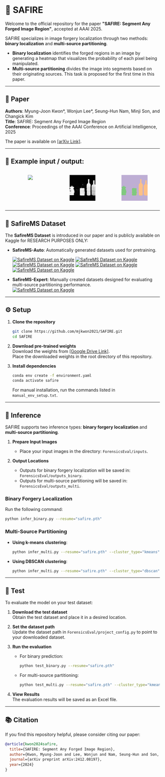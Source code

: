 # 💎 SAFIRE

Welcome to the official repository for the paper **"SAFIRE: Segment Any Forged Image Region"**, accepted at AAAI 2025.

SAFIRE specializes in image forgery localization through two methods: **binary localization** and **multi-source partitioning**.  
- **Binary localization** identifies the forged regions in an image  by generating a heatmap that visualizes the probability of each pixel being manipulated.
- **Multi-source partitioning** divides the image into segments based on their originating sources. This task is proposed for the first time in this paper.

---

## 📄 Paper

**Authors**: Myung-Joon Kwon*, Wonjun Lee*, Seung-Hun Nam, Minji Son, and Changick Kim  
**Title**: SAFIRE: Segment Any Forged Image Region  
**Conference**: Proceedings of the AAAI Conference on Artificial Intelligence, 2025  

The paper is available on [[arXiv Link]](https://arxiv.org/abs/2412.08197).

---
## 🎨 Example input / output:

<div style="display: flex; justify-content: space-between; gap: 5px;">
  <figure style="text-align: center; width: 250px;">
    <img src="https://github.com/mjkwon2021/SAFIRE/blob/main/ForensicsEval/inputs/safire_example.png" width="250px">
  </figure>
  
  <figure style="text-align: center; width: 250px;">
    <img src="https://github.com/mjkwon2021/SAFIRE/blob/main/ForensicsEval/outputs_binary/safire_example.png.png" width="250px">
  </figure>
  
  <figure style="text-align: center; width: 250px;">
    <img src="https://github.com/mjkwon2021/SAFIRE/blob/main/ForensicsEval/outputs_multi/safire_example.png.png" width="250px">
  </figure>
</div>

---

## 🎁 SafireMS Dataset

The **SafireMS Dataset** is introduced in our paper and is publicly available on Kaggle for RESEARCH PURPOSES ONLY:  

- **SafireMS-Auto**: Automatically generated datasets used for pretraining.

   [![SafireMS Dataset on Kaggle](https://img.shields.io/badge/Kaggle-SafireMS--Auto_Splicing-red?logo=kaggle&style=flat)](https://www.kaggle.com/datasets/qsii24/safire-safirems-auto-splicing-dataset)
   [![SafireMS Dataset on Kaggle](https://img.shields.io/badge/Kaggle-SafireMS--Auto_CopyMove-orange?logo=kaggle&style=flat)](https://www.kaggle.com/datasets/qsii24/safire-safirems-auto-copymove-dataset)
   [![SafireMS Dataset on Kaggle](https://img.shields.io/badge/Kaggle-SafireMS--Auto_Removal_Part1/2-yellow?logo=kaggle&style=flat)](https://www.kaggle.com/datasets/qsii24/safire-safirems-auto-removal-part-12)
   [![SafireMS Dataset on Kaggle](https://img.shields.io/badge/Kaggle-SafireMS--Auto_Removal_Part2/2-green?logo=kaggle&style=flat)](https://www.kaggle.com/datasets/qsii24/safire-safirems-auto-removal-part-22)
   [![SafireMS Dataset on Kaggle](https://img.shields.io/badge/Kaggle-SafireMS--Auto_Generative_Reconstruction-blue?logo=kaggle&style=flat)](https://www.kaggle.com/datasets/qsii24/safire-safirems-auto-generative-reconstruction)

- **SafireMS-Expert**: Manually created datasets designed for evaluating multi-source partitioning performance.  
   [![SafireMS Dataset on Kaggle](https://img.shields.io/badge/Kaggle-SafireMS--Expert-blueviolet?logo=kaggle&style=flat)](https://www.kaggle.com/datasets/qsii24/safire-safirems-expert-multi-source-dataset)

---

## ⚙️ Setup

1. **Clone the repository**  
   ```bash
   git clone https://github.com/mjkwon2021/SAFIRE.git
   cd SAFIRE
   ```


2. **Download pre-trained weights**  
   Download the weights from [[Google Drive Link]](https://drive.google.com/drive/folders/1NRxep2G42OnVwCR9sGdf1iPqhCUrGmv2).  
   Place the downloaded weights in the root directory of this repository.


3. **Install dependencies**
   ```bash
   conda env create -f environment.yaml
   conda activate safire
   ```
   For manual installation, run the commands listed in `manual_env_setup.txt`.

---

## 🚀 Inference

SAFIRE supports two inference types: **binary forgery localization** and **multi-source partitioning**.

1. **Prepare Input Images**  
   - Place your input images in the directory: `ForensicsEval/inputs`.

2. **Output Locations**  
   - Outputs for binary forgery localization will be saved in: `ForensicsEval/outputs_binary`.  
   - Outputs for multi-source partitioning will be saved in: `ForensicsEval/outputs_multi`.

### Binary Forgery Localization
Run the following command:
```bash
python infer_binary.py --resume="safire.pth"
```

### Multi-Source Partitioning
- **Using k-means clustering**:
  ```bash
  python infer_multi.py --resume="safire.pth" --cluster_type="kmeans" --kmeans_cluster_num=3
  ```
- **Using DBSCAN clustering**:
  ```bash
  python infer_multi.py --resume="safire.pth" --cluster_type="dbscan" --dbscan_eps=0.2 --dbscan_min_samples=1
  ```

---
## 🧪 Test

To evaluate the model on your test dataset:

1. **Download the test dataset**  
   Obtain the test dataset and place it in a desired location.


2. **Set the dataset path**  
   Update the dataset path in `ForensicsEval/project_config.py` to point to your downloaded dataset.


3. **Run the evaluation**  
   - For binary prediction:
     ```bash
     python test_binary.py --resume="safire.pth"
     ```
   - For multi-source partitioning:
     ```bash
     python test_multi.py --resume="safire.pth" --cluster_type="kmeans" --kmeans_cluster_num=3
     ```

4. **View Results**  
   The evaluation results will be saved as an Excel file.

---

## 📚 Citation

If you find this repository helpful, please consider citing our paper:

[//]: # (AAAI version:)

[//]: # (```bibtex)

[//]: # (@inproceedings{kwon2025safire,)

[//]: # (  title={SAFIRE: Segment Any Forged Image Region},)

[//]: # (  author={Kwon, Myung-Joon and Lee, Wonjun and Nam, Seung-Hun and Son, Minji and Kim, Changick},)

[//]: # (  booktitle={Proceedings of the AAAI Conference on Artificial Intelligence},)

[//]: # (  year={2025})

[//]: # (})

[//]: # (```)
[//]: # (arXiv version:)
```bibtex
@article{kwon2024safire,
  title={SAFIRE: Segment Any Forged Image Region},
  author={Kwon, Myung-Joon and Lee, Wonjun and Nam, Seung-Hun and Son, Minji and Kim, Changick},
  journal={arXiv preprint arXiv:2412.08197},
  year={2024}
}
```
